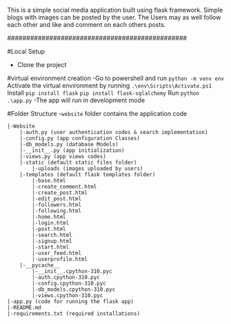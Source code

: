 This is a simple social media application built using flask framework. 
Simple blogs with images can be posted by the user. The Users may as well follow each other and like and comment on each others posts.

###############################################

#Local Setup
- Clone the project

#virtual environment creation
-Go to powershell and run
    `python -m venv env`
    Activate the virtual environment by running
    `.\env\Scripts\Activate.ps1`
    Install
    `pip install flask`
    `pip install flask-sqlalchemy`
    Run
    `python .\app.py`
    -The app will run in development mode

#Folder Structure
-`website` folder contains the application code

```
|-Website
    |-auth.py (user authentication codes & search implementation)
    |-config.py (app configuration Classes)
    |-db_models.py (database Models)
    |-__init__.py (app initialization)
    |-views.py (app views codes)
    |-static (default static files folder)
        |-uploads (images uploaded by users)
    |-templates (default flask templates folder)
        |-base.html 
        |-create_comment.html 
        |-create_post.html 
        |-edit_post.html
        |-followers.html
        |-following.html
        |-home.html
        |-login.html
        |-post.html
        |-search.html
        |-signup.html
        |-start.html
        |-user_feed.html
        |-userprofile.html  
    |-__pycache__  
        |-__init__.cpython-310.pyc
        |-auth.cpython-310.pyc
        |-config.cpython-310.pyc
        |-db_models.cpython-310.pyc
        |-views.cpython-310.pyc
|-app.py (code for running the flask app)
|-README.md
|-requirements.txt (required installations)

```         